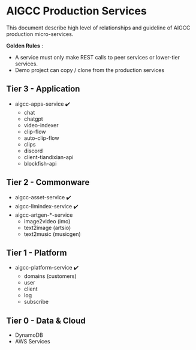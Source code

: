 # AIGCC Production Services

This document describe high level of relationships and guideline of AIGCC production micro-services.

**Golden Rules** :
- A service must only make REST calls to peer services or lower-tier services.
- Demo project can copy / clone from the production services


## Tier 3 - Application
* aigcc-apps-service ✔️
  * chat
  * chatgpt
  * video-indexer
  * clip-flow
  * auto-clip-flow
  * clips
  * discord
  * client-tiandixian-api
  * blockfish-api

## Tier 2 - Commonware
* aigcc-asset-service ✔️
* aigcc-llmindex-service ✔️
* aigcc-artgen-*-service
  * image2video (imo)
  * text2image (artsio)
  * text2music (musicgen)

## Tier 1 - Platform
* aigcc-platform-service ✔️
  * domains (customers)
  * user
  * client
  * log
  * subscribe

## Tier 0 - Data & Cloud
- DynamoDB
- AWS Services
